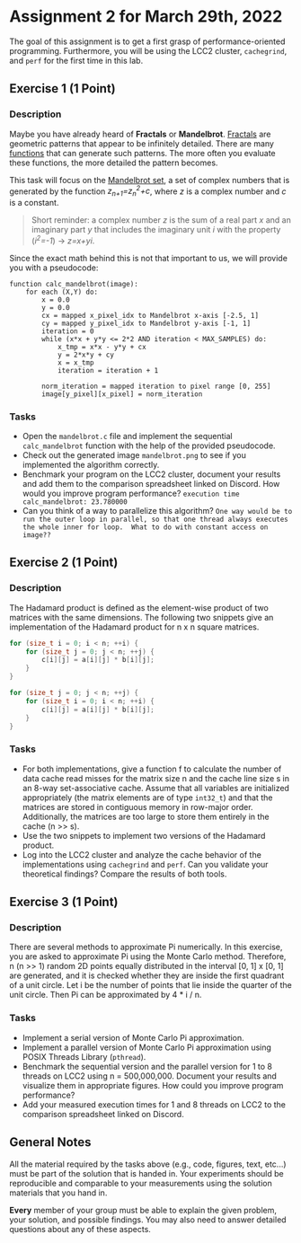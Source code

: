 # Assignment 2 for March 29th, 2022

The goal of this assignment is to get a first grasp of performance-oriented programming. Furthermore, you will be using the LCC2 cluster, `cachegrind`, and `perf` for the first time in this lab.

## Exercise 1 (1 Point)

### Description

Maybe you have already heard of **Fractals** or **Mandelbrot**. [Fractals](https://en.wikipedia.org/wiki/Fractal) are geometric patterns that appear to be infinitely detailed. There are many [functions](https://en.wikipedia.org/wiki/List_of_fractals_by_Hausdorff_dimension) that can generate such patterns. The more often you evaluate these functions, the more detailed the pattern becomes. 

This task will focus on the [Mandelbrot set](https://en.wikipedia.org/wiki/Mandelbrot_set), a set of complex numbers that is generated by the function *z<sub>n+1</sub>=z<sub>n</sub><sup>2</sup>+c*, where *z* is a complex number and *c* is a constant. 
> Short reminder: a complex number *z* is the sum of a real part *x* and an imaginary part *y* that includes the imaginary unit *i* with the property (*i<sup>2</sup>=-1*) &rarr; *z=x+yi*.


Since the exact math behind this is not that important to us, we will provide you with a pseudocode:

```
function calc_mandelbrot(image): 
    for each (X,Y) do:
        x = 0.0
        y = 0.0
        cx = mapped x_pixel_idx to Mandelbrot x-axis [-2.5, 1]
        cy = mapped y_pixel_idx to Mandelbrot y-axis [-1, 1]
        iteration = 0
        while (x*x + y*y <= 2*2 AND iteration < MAX_SAMPLES) do:
            x_tmp = x*x - y*y + cx
            y = 2*x*y + cy
            x = x_tmp
            iteration = iteration + 1

        norm_iteration = mapped iteration to pixel range [0, 255]
        image[y_pixel][x_pixel] = norm_iteration
```

### Tasks

- Open the `mandelbrot.c` file and implement the sequential `calc_mandelbrot` function with the help of the provided pseudocode.
- Check out the generated image `mandelbrot.png` to see if you implemented the algorithm correctly. 
- Benchmark your program on the LCC2 cluster, document your results and add them to the comparison spreadsheet linked on Discord. How would you improve program performance?
  `execution time calc_mandelbrot: 23.780000`
- Can you think of a way to parallelize this algorithm?
  `One way would be to run the outer loop in parallel, so that one thread always executes the whole inner for loop.  What to do with constant access on image?? `

## Exercise 2 (1 Point)

### Description

The Hadamard product is defined as the element-wise product of two matrices with the same dimensions. The following two snippets give an implementation of the Hadamard product for n x n square matrices.

```C
for (size_t i = 0; i < n; ++i) {
    for (size_t j = 0; j < n; ++j) {
        c[i][j] = a[i][j] * b[i][j];
    }
}
```

```C
for (size_t j = 0; j < n; ++j) {
    for (size_t i = 0; i < n; ++i) {
        c[i][j] = a[i][j] * b[i][j];
    }
}
```

### Tasks

- For both implementations, give a function f to calculate the number of data cache read misses for the matrix size n and the cache line size s in an 8-way set-associative cache. Assume that all variables are initialized appropriately (the matrix elements are of type `int32_t`) and that the matrices are stored in contiguous memory in row-major order. Additionally, the matrices are too large to store them entirely in the cache (n >> s).
- Use the two snippets to implement two versions of the Hadamard product.
- Log into the LCC2 cluster and analyze the cache behavior of the implementations using `cachegrind` and `perf`. Can you validate your theoretical findings? Compare the results of both tools.

## Exercise 3 (1 Point)

### Description

There are several methods to approximate Pi numerically. In this exercise, you are asked to approximate Pi using the Monte Carlo method. Therefore, n (n >> 1) random 2D points equally distributed in the interval [0, 1] x [0, 1] are generated, and it is checked whether they are inside the first quadrant of a unit circle. Let i be the number of points that lie inside the quarter of the unit circle. Then Pi can be approximated by 4 \* i / n.

### Tasks

- Implement a serial version of Monte Carlo Pi approximation.
- Implement a parallel version of Monte Carlo Pi approximation using POSIX Threads Library (`pthread`).
- Benchmark the sequential version and the parallel version for 1 to 8 threads on LCC2 using n = 500,000,000. Document your results and visualize them in appropriate figures. How could you improve program performance?
- Add your measured execution times for 1 and 8 threads on LCC2 to the comparison spreadsheet linked on Discord.

## General Notes

All the material required by the tasks above (e.g., code, figures, text, etc...) must be part of the solution that is handed in. Your experiments should be reproducible and comparable to your measurements using the solution materials that you hand in.

**Every** member of your group must be able to explain the given problem, your solution, and possible findings. You may also need to answer detailed questions about any of these aspects.
